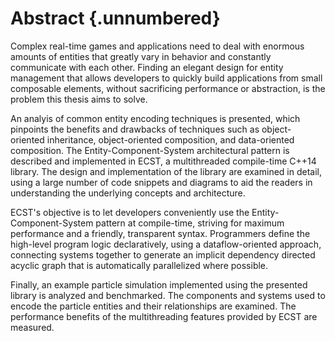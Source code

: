 


# Abstract {.unnumbered}

Complex real-time games and applications need to deal with enormous amounts of entities that greatly vary in behavior and constantly communicate with each other. Finding an elegant design for entity management that allows developers to quickly build applications from small composable elements, without sacrificing performance or abstraction, is the problem this thesis aims to solve.

An analyis of common entity encoding techniques is presented, which pinpoints the benefits and drawbacks of techniques such as object-oriented inheritance, object-oriented composition, and data-oriented composition. The Entity-Component-System architectural pattern is described and implemented in ECST, a multithreaded compile-time C++14 library. The design and implementation of the library are examined in detail, using a large number of code snippets and diagrams to aid the readers in understanding the underlying concepts and architecture.

ECST's objective is to let developers conveniently use the Entity-Component-System pattern at compile-time, striving for maximum performance and a friendly, transparent syntax. Programmers define the high-level program logic declaratively, using a dataflow-oriented approach, connecting systems together to generate an implicit dependency directed acyclic graph that is automatically parallelized where possible.

Finally, an example particle simulation implemented using the presented library is analyzed and benchmarked. The components and systems used to encode the particle entities and their relationships are examined. The performance benefits of the multithreading features provided by ECST are measured.